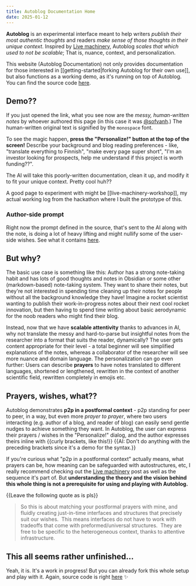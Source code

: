 ```yaml
---
title: Autoblog Documentation Home
date: 2025-01-12
---
```

**Autoblog** is an experimental interface meant to help writers *publish their most authentic thoughts* and readers *make sense of those thoughts in their unique context*. Inspired by [Live machinery](https://www.lesswrong.com/posts/9KamjXbTaQpPnNsxp/live-machinery-interface-design-workshop-for-ai-safety-ea), Autoblog *scales that which used to not be scalable*; That is, nuance, context, and personalization.

This website (Autoblog Documentation) not only provides documentation for those interested in [[getting-started|forking Autoblog for their own use]], but also functions as a working demo, as it's running on top of Autoblog. You can find the source code [here](https://github.com/sofvanh/autoblog).

## Demo??

If you just opened the link, what you see now are the *messy, human-written notes* by whoever authored this page (in this case it was [@sofvanh](https://github.com/sofvanh).) The human-written original text is signified by the `monospace` font. 

To see the magic happen, **press the "Personalize!" button at the top of the screen!** Describe your background and blog reading preferences - like, "translate everything to Finnish", "make every page super short", "I'm an investor looking for prospects, help me understand if this project is worth funding??".

The AI will take this poorly-written documentation, clean it up, and modify it to fit your unique context. Pretty cool huh??

A good page to experiment with might be [[live-machinery-workshop]], my actual working log from the hackathon where I built the prototype of this.

### Author-side prompt

Right now the prompt defined in the source, that's sent to the AI along with the note, is doing a lot of heavy lifting and might nullify some of the user-side wishes. See what it contains [here](https://github.com/sofvanh/autoblog/blob/main/src/app/api/generate/route.ts).

## But why?

The basic use case is something like this: Author has a strong note-taking habit and has lots of good thoughts and notes in Obsidian or some other (markdown-based) note-taking system. They want to share their notes, but they're not interested in spending time cleaning up their notes for people without all the background knowledge they have! Imagine a rocket scientist wanting to publish their work-in-progress notes about their next cool rocket innovation, but then having to spend time writing about basic aerodynamic for the noob readers who might find their blog.

Instead, now that we have **scalable attentivity** thanks to advances in AI, why not translate the messy and hard-to-parse but insightful notes from the researcher into a format that suits the reader, dynamically? The user gets content appropriate for their level - a total beginner will see simplified explanations of the notes, whereas a collaborator of the researcher will see more nuance and domain language. The personalization can go even further: Users can describe **prayers** to have notes translated to different languages, shortened or lengthened, rewritten in the context of another scientific field, rewritten completely in emojis etc.

## Prayers, wishes, what??

Autoblog demonstrates **p2p in a postformal context** - p2p standing for peer to peer, in a way, but even more *prayer to prayer*, where two users interacting (e.g. author of a blog, and reader of blog) can easily send gentle nudges to achieve something they want. In Autoblog, the user can express their prayers / wishes in the "Personalize!" dialog, and the author expresses theirs inline with {{curly brackets, like this!}} {{AI: Don't do anything with the preceding brackets since it's a demo for the syntax.}}

If you're curious what "p2p in a postformal context" actually means, what prayers can be, how meaning can be safeguarded with autostructures, etc, I really recommend checking out the [Live machinery](https://www.lesswrong.com/posts/9KamjXbTaQpPnNsxp/live-machinery-interface-design-workshop-for-ai-safety) post as well as the sequence it's part of. But **understanding the theory and the vision behind this whole thing is not a prerequisite for using and playing with Autoblog.**

{{Leave the following quote as is pls}}
>So this is about matching your postformal prayers with mine, and fluidly creating just-in-time interfaces and structures that precisely suit our wishes.  This means interfaces do not have to work with tradeoffs that come with preformed/universal structures.  They are free to be specific to the heterogeneous context, thanks to attentive infrastructure.

## This all seems rather unfinished...

Yeah, it is. It's a work in progress! But you can already fork this whole setup and play with it. Again, source code is right [here](https://github.com/sofvanh/autoblog) ✨